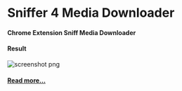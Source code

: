 # Sniffer 4 Media Downloader
#### Chrome Extension Sniff Media Downloader
#### Result
![screenshot png](https://cdn-images-1.medium.com/max/800/1*20zxly3i3eeV53duqHBp9A.png)
#### [Read more...](https://medium.com/@prongbang/เขียนแอพดาวน์โหลดเพลง-วีดีโอ-บน-google-chrome-กัน-ๆ-กรณีศึกษา-db87bb548500)</a></h5>
